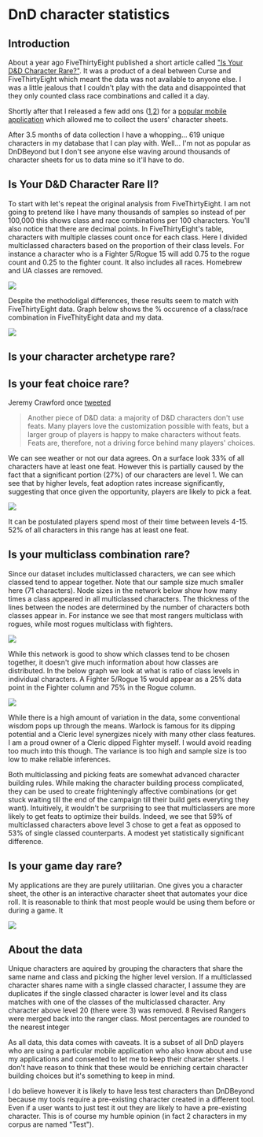 
DnD character statistics
========================

Introduction
------------

About a year ago FiveThirtyEight published a short article called ["Is Your D&D Character Rare?"](https://fivethirtyeight.com/features/is-your-dd-character-rare/). It was a product of a deal between Curse and FiveThirtyEight which meant the data was not available to anyone else. I was a little jealous that I couldn't play with the data and disappointed that they only counted class race combinations and called it a day.

Shortly after that I released a few add ons ([1](https://oganm.github.io/printSheetApp/),[2](https://oganm.github.io/5eInteractiveSheet/)) for a [popular mobile application](https://play.google.com/store/apps/details?id=com.wgkammerer.testgui.basiccharactersheet.app&hl=en_CA) which allowed me to collect the users' character sheets.

After 3.5 months of data collection I have a whopping... 619 unique characters in my database that I can play with. Well... I'm not as popular as DnDBeyond but I don't see anyone else waving around thousands of character sheets for us to data mine so it'll have to do.

Is Your D&D Character Rare II?
------------------------------

To start with let's repeat the original analysis from FiveThirtyEight. I am not going to pretend like I have many thousands of samples so instead of per 100,000 this shows class and race combinations per 100 characters. You'll also notice that there are decimal points. In FiveThirtyEight's table, characters with multiple classes count once for each class. Here I divided multiclassed characters based on the proportion of their class levels. For instance a character who is a Fighter 5/Rogue 15 will add 0.75 to the rogue count and 0.25 to the fighter count. It also includes all races. Homebrew and UA classes are removed.

<img src="README_files/figure-markdown_github/fiveThirtyEightCopy-1.png" style="display: block; margin: auto;" />

Despite the methodoligal differences, these results seem to match with FiveThirtyEight data. Graph below shows the % occurence of a class/race combination in FiveThityEight data and my data.

<img src="README_files/figure-markdown_github/fiveThirtyEightCorr-1.png" style="display: block; margin: auto;" />

Is your character archetype rare?
---------------------------------

Is your feat choice rare?
-------------------------

Jeremy Crawford once [tweeted](https://twitter.com/jeremyecrawford/status/969020122177331200?lang=en)

> Another piece of D&D data: a majority of D&D characters don't use feats. Many players love the customization possible with feats, but a larger group of players is happy to make characters without feats. Feats are, therefore, not a driving force behind many players' choices.

We can see weather or not our data agrees. On a surface look 33% of all characters have at least one feat. However this is partially caused by the fact that a significant portion (27%) of our characters are level 1. We can see that by higher levels, feat adoption rates increase significantly, suggesting that once given the opportunity, players are likely to pick a feat.

<img src="README_files/figure-markdown_github/featProportions-1.png" style="display: block; margin: auto;" />

It can be postulated players spend most of their time between levels 4-15. 52% of all characters in this range has at least one feat.

Is your multiclass combination rare?
------------------------------------

Since our dataset includes multiclassed characters, we can see which classed tend to appear together. Note that our sample size much smaller here (71 characters). Node sizes in the network below show how many times a class appeared in all multiclassed characters. The thickness of the lines between the nodes are determined by the number of characters both classes appear in. For instance we see that most rangers multiclass with rogues, while most rogues multiclass with fighters.

<img src="README_files/figure-markdown_github/multiClassingNetwork-1.png" style="display: block; margin: auto;" />

While this network is good to show which classes tend to be chosen together, it doesn't give much information about how classes are distributed. In the below graph we look at what is ratio of class levels in individual characters. A Fighter 5/Rogue 15 would appear as a 25% data point in the Fighter column and 75% in the Rogue column.

<img src="README_files/figure-markdown_github/multiClassingProportions-1.png" style="display: block; margin: auto;" />

While there is a high amount of variation in the data, some conventional wisdom pops up through the means. Warlock is famous for its dipping potential and a Cleric level synergizes nicely with many other class features. I am a proud owner of a Cleric dipped Fighter myself. I would avoid reading too much into this though. The variance is too high and sample size is too low to make reliable inferences.

Both multiclassing and picking feats are somewhat advanced character building rules. While making the character building process complicated, they can be used to create frighteningly affective combinations (or get stuck waiting till the end of the campaign till their build gets everyting they want). Intuitively, it wouldn't be surprising to see that multiclassers are more likely to get feats to optimize their builds. Indeed, we see that 59% of multiclassed characters above level 3 chose to get a feat as opposed to 53% of single classed counterparts. A modest yet statistically significant difference.

Is your game day rare?
----------------------

My applications are they are purely utilitarian. One gives you a character sheet, the other is an interactive character sheet that automates your dice roll. It is reasonable to think that most people would be using them before or during a game. It

<img src="README_files/figure-markdown_github/gameDay-1.png" style="display: block; margin: auto;" />

About the data
--------------

Unique characters are aquired by grouping the characters that share the same name and class and picking the higher level version. If a multiclassed character shares name with a single classed character, I assume they are duplicates if the single classed character is lower level and its class matches with one of the classes of the multiclassed character. Any character above level 20 (there were 3) was removed. 8 Revised Rangers were merged back into the ranger class. Most percentages are rounded to the nearest integer

As all data, this data comes with caveats. It is a subset of all DnD players who are using a particular mobile application who also know about and use my applications and consented to let me to keep their character sheets. I don't have reason to think that these would be enriching certain character building choices but it's something to keep in mind.

I do believe however it is likely to have less test characters than DnDBeyond because my tools require a pre-existing character created in a different tool. Even if a user wants to just test it out they are likely to have a pre-existing character. This is of course my humble opinion (in fact 2 characters in my corpus are named "Test").
